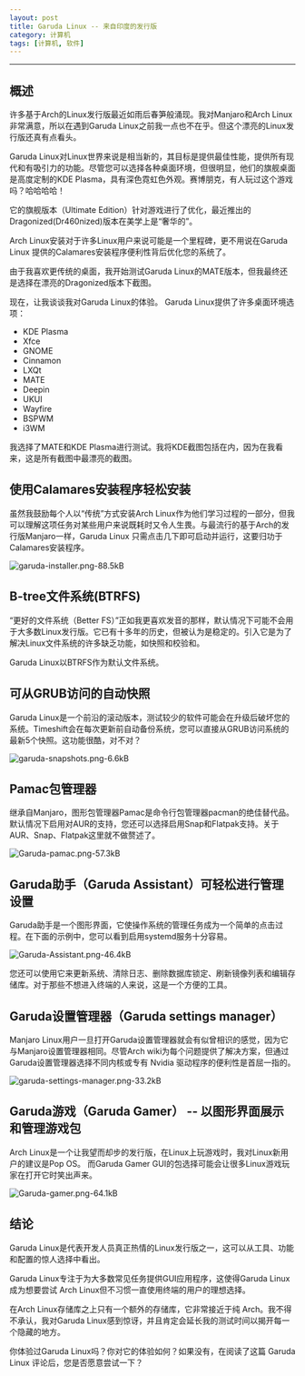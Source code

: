 ```yaml
---
layout: post
title: Garuda Linux -- 来自印度的发行版
category: 计算机
tags: [计算机, 软件]
---
```



----------
## 概述
许多基于Arch的Linux发行版最近如雨后春笋般涌现。我对Manjaro和Arch Linux非常满意，所以在遇到Garuda Linux之前我一点也不在乎。但这个漂亮的Linux发行版还真有点看头。

Garuda Linux对Linux世界来说是相当新的，其目标是提供最佳性能，提供所有现代和有吸引力的功能。尽管您可以选择各种桌面环境，但很明显，他们的旗舰桌面是高度定制的KDE Plasma，具有深色霓虹色外观。赛博朋克，有人玩过这个游戏吗？哈哈哈哈！

它的旗舰版本（Ultimate Edition）针对游戏进行了优化，最近推出的Dragonized(Dr460nized)版本在美学上是“奢华的”。

Arch Linux安装对于许多Linux用户来说可能是一个里程碑，更不用说在Garuda Linux 提供的Calamares安装程序便利性背后优化您的系统了。

由于我喜欢更传统的桌面，我开始测试Garuda Linux的MATE版本，但我最终还是选择在漂亮的Dragonized版本下截图。

现在，让我谈谈我对Garuda Linux的体验。 Garuda Linux提供了许多桌面环境选项：

- KDE Plasma
- Xfce
- GNOME
- Cinnamon
- LXQt
- MATE
- Deepin
- UKUI
- Wayfire
- BSPWM
- i3WM

我选择了MATE和KDE Plasma进行测试。我将KDE截图包括在内，因为在我看来，这是所有截图中最漂亮的截图。

## 使用Calamares安装程序轻松安装

虽然我鼓励每个人以“传统”方式安装Arch Linux作为他们学习过程的一部分，但我可以理解这项任务对某些用户来说既耗时又令人生畏。与最流行的基于Arch的发行版Manjaro一样，Garuda Linux 只需点击几下即可启动并运行，这要归功于Calamares安装程序。

![garuda-installer.png-88.5kB][1]

## B-tree文件系统(BTRFS)

“更好的文件系统（Better FS）”正如我更喜欢发音的那样，默认情况下可能不会用于大多数Linux发行版。它已有十多年的历史，但被认为是稳定的。引入它是为了解决Linux文件系统的许多缺乏功能，如快照和校验和。

Garuda Linux以BTRFS作为默认文件系统。

## 可从GRUB访问的自动快照

Garuda Linux是一个前沿的滚动版本，测试较少的软件可能会在升级后破坏您的系统。Timeshift会在每次更新前自动备份系统，您可以直接从GRUB访问系统的最新5个快照。这功能很酷，对不对？

![garuda-snapshots.png-6.6kB][2]

## Pamac包管理器

继承自Manjaro，图形包管理器Pamac是命令行包管理器pacman的绝佳替代品。默认情况下启用对AUR的支持，您还可以选择启用Snap和Flatpak支持。关于AUR、Snap、Flatpak这里就不做赘述了。

![Garuda-pamac.png-57.3kB][3]

## Garuda助手（Garuda Assistant）可轻松进行管理设置

Garuda助手是一个图形界面，它使操作系统的管理任务成为一个简单的点击过程。在下面的示例中，您可以看到启用systemd服务十分容易。

![Garuda-Assistant.png-46.4kB][4]

您还可以使用它来更新系统、清除日志、删除数据库锁定、刷新镜像列表和编辑存储库。对于那些不想进入终端的人来说，这是一个方便的工具。

## Garuda设置管理器（Garuda settings manager）

Manjaro Linux用户一旦打开Garuda设置管理器就会有似曾相识的感觉，因为它与Manjaro设置管理器相同。尽管Arch wiki为每个问题提供了解决方案，但通过Garuda设置管理器选择不同内核或专有 Nvidia 驱动程序的便利性是首屈一指的。

![garuda-settings-manager.png-33.2kB][5]

## Garuda游戏（Garuda Gamer） -- 以图形界面展示和管理游戏包

Arch Linux是一个让我望而却步的发行版，在Linux上玩游戏时，我对Linux新用户的建议是Pop OS。 而Garuda Gamer GUI的包选择可能会让很多Linux游戏玩家在打开它时笑出声来。

![Garuda-gamer.png-64.1kB][6]

## 结论

Garuda Linux是代表开发人员真正热情的Linux发行版之一，这可以从工具、功能和配置的惊人选择中看出。

Garuda Linux专注于为大多数常见任务提供GUI应用程序，这使得Garuda Linux成为想要尝试 Arch Linux但不习惯一直使用终端的用户的理想选择。

在Arch Linux存储库之上只有一个额外的存储库，它非常接近于纯 Arch。我不得不承认，我对Garuda Linux感到惊讶，并且肯定会延长我的测试时间以揭开每一个隐藏的地方。

你体验过Garuda Linux吗？你对它的体验如何？如果没有，在阅读了这篇 Garuda Linux 评论后，您是否愿意尝试一下？



  [1]: http://static.zybuluo.com/gamedebug/pou50st64y88grhanqow52kc/garuda-installer.png
  [2]: http://static.zybuluo.com/gamedebug/jrz6zhtpm84ty06jmi4im6ah/garuda-snapshots.png
  [3]: http://static.zybuluo.com/gamedebug/fobnszclfhdb82qyvn0fbkv6/Garuda-pamac.png
  [4]: http://static.zybuluo.com/gamedebug/u87tc76ymzr7npm3q1lpvuhm/Garuda-Assistant.png
  [5]: http://static.zybuluo.com/gamedebug/8y27ort9dri01gr8c9p42vy1/garuda-settings-manager.png
  [6]: http://static.zybuluo.com/gamedebug/jyxf9uj18bch99xioguom6lc/Garuda-gamer.png